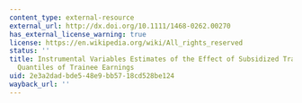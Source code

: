 ```yaml
---
content_type: external-resource
external_url: http://dx.doi.org/10.1111/1468-0262.00270
has_external_license_warning: true
license: https://en.wikipedia.org/wiki/All_rights_reserved
status: ''
title: Instrumental Variables Estimates of the Effect of Subsidized Training on the
  Quantiles of Trainee Earnings
uid: 2e3a2dad-bde5-48e9-bb57-18cd528be124
wayback_url: ''
---
```

